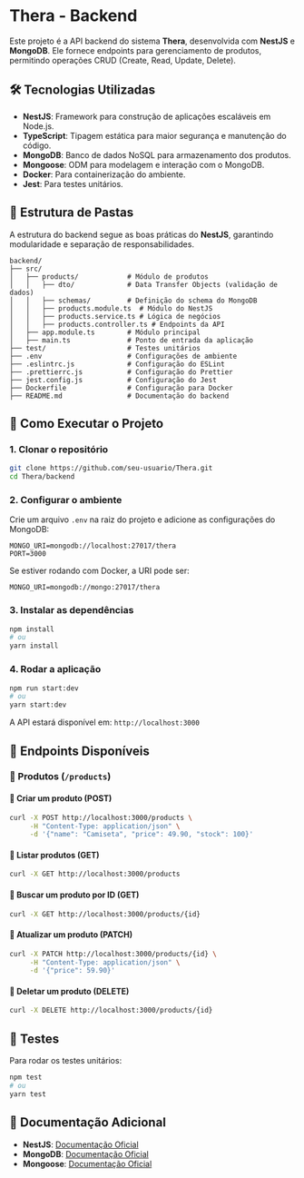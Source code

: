 # Thera - Backend

Este projeto é a API backend do sistema **Thera**, desenvolvida com **NestJS** e **MongoDB**. Ele fornece endpoints para gerenciamento de produtos, permitindo operações CRUD (Create, Read, Update, Delete).

## 🛠️ Tecnologias Utilizadas

- **NestJS**: Framework para construção de aplicações escaláveis em Node.js.
- **TypeScript**: Tipagem estática para maior segurança e manutenção do código.
- **MongoDB**: Banco de dados NoSQL para armazenamento dos produtos.
- **Mongoose**: ODM para modelagem e interação com o MongoDB.
- **Docker**: Para containerização do ambiente.
- **Jest**: Para testes unitários.

## 📂 Estrutura de Pastas

A estrutura do backend segue as boas práticas do **NestJS**, garantindo modularidade e separação de responsabilidades.

```
backend/
├── src/
│   ├── products/            # Módulo de produtos
│   │   ├── dto/             # Data Transfer Objects (validação de dados)
│   │   ├── schemas/         # Definição do schema do MongoDB
│   │   ├── products.module.ts  # Módulo do NestJS
│   │   ├── products.service.ts # Lógica de negócios
│   │   ├── products.controller.ts # Endpoints da API
│   ├── app.module.ts        # Módulo principal
│   ├── main.ts              # Ponto de entrada da aplicação
├── test/                    # Testes unitários
├── .env                     # Configurações de ambiente
├── .eslintrc.js             # Configuração do ESLint
├── .prettierrc.js           # Configuração do Prettier
├── jest.config.js           # Configuração do Jest
├── Dockerfile               # Configuração para Docker
├── README.md                # Documentação do backend
```

## 🚀 Como Executar o Projeto

### 1. Clonar o repositório
```bash
git clone https://github.com/seu-usuario/Thera.git
cd Thera/backend
```

### 2. Configurar o ambiente
Crie um arquivo `.env` na raiz do projeto e adicione as configurações do MongoDB:
```env
MONGO_URI=mongodb://localhost:27017/thera
PORT=3000
```
Se estiver rodando com Docker, a URI pode ser:
```env
MONGO_URI=mongodb://mongo:27017/thera
```

### 3. Instalar as dependências
```bash
npm install
# ou
yarn install
```

### 4. Rodar a aplicação
```bash
npm run start:dev
# ou
yarn start:dev
```


A API estará disponível em: `http://localhost:3000`

## 📌 Endpoints Disponíveis

### 📍 Produtos (`/products`)

#### 🔹 Criar um produto (POST)
```sh
curl -X POST http://localhost:3000/products \
     -H "Content-Type: application/json" \
     -d '{"name": "Camiseta", "price": 49.90, "stock": 100}'
```

#### 🔹 Listar produtos (GET)
```sh
curl -X GET http://localhost:3000/products
```

#### 🔹 Buscar um produto por ID (GET)
```sh
curl -X GET http://localhost:3000/products/{id}
```

#### 🔹 Atualizar um produto (PATCH)
```sh
curl -X PATCH http://localhost:3000/products/{id} \
     -H "Content-Type: application/json" \
     -d '{"price": 59.90}'
```

#### 🔹 Deletar um produto (DELETE)
```sh
curl -X DELETE http://localhost:3000/products/{id}
```

## 🧪 Testes
Para rodar os testes unitários:
```bash
npm test
# ou
yarn test
```

## 📄 Documentação Adicional

- **NestJS**: [Documentação Oficial](https://docs.nestjs.com/)
- **MongoDB**: [Documentação Oficial](https://www.mongodb.com/docs/)
- **Mongoose**: [Documentação Oficial](https://mongoosejs.com/docs/)

